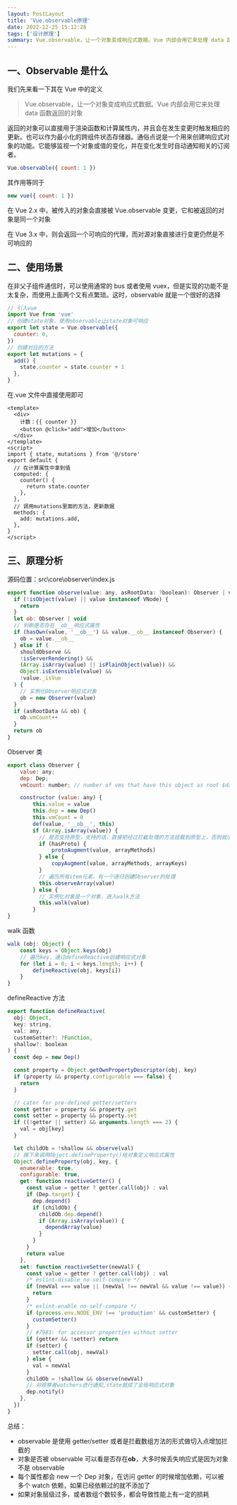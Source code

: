 ```yaml
---
layout: PostLayout
title: 'Vue.observable原理'
date: 2022-12-25 15:12:28
tags: ['设计原理']
summary: Vue.observable，让一个对象变成响应式数据。Vue 内部会用它来处理 data 函数返回的对象。
---
```


## 一、Observable 是什么

我们先来看一下其在 Vue 中的定义

> Vue.observable，让一个对象变成响应式数据。Vue 内部会用它来处理 data 函数返回的对象

返回的对象可以直接用于渲染函数和计算属性内，并且会在发生变更时触发相应的更新。也可以作为最小化的跨组件状态存储器。通俗点说是一个用来创建响应式对象的功能。它能够监视一个对象或值的变化，并在变化发生时自动通知相关的订阅者。

```javascript
Vue.observable({ count: 1 })
```

其作用等同于

```javascript
new vue({ count: 1 })
```

在 Vue 2.x 中，被传入的对象会直接被 Vue.observable 变更，它和被返回的对象是同一个对象

在 Vue 3.x 中，则会返回一个可响应的代理，而对源对象直接进行变更仍然是不可响应的

## 二、使用场景

在非父子组件通信时，可以使用通常的 bus 或者使用 vuex，但是实现的功能不是太复杂，而使用上面两个又有点繁琐。这时，observable 就是一个很好的选择

```javascript
// 引入vue
import Vue from 'vue'
// 创建state对象，使用observable让state对象可响应
export let state = Vue.observable({
  counter: 0,
})
// 创建对应的方法
export let mutations = {
  add() {
    state.counter = state.counter + 1
  },
}
```

在.vue 文件中直接使用即可

```vue
<template>
  <div>
    计数：{{ counter }}
    <button @click="add">增加</button>
  </div>
</template>
<script>
import { state, mutations } from '@/store'
export default {
  // 在计算属性中拿到值
  computed: {
    counter() {
      return state.counter
    },
  },
  // 调用mutations里面的方法，更新数据
  methods: {
    add: mutations.add,
  },
}
</script>
```

## 三、原理分析

源码位置：src\core\observer\index.js

```javascript
export function observe(value: any, asRootData: ?boolean): Observer | void {
  if (!isObject(value) || value instanceof VNode) {
    return
  }
  let ob: Observer | void
  // 判断是否存在__ob__响应式属性
  if (hasOwn(value, '__ob__') && value.__ob__ instanceof Observer) {
    ob = value.__ob__
  } else if (
    shouldObserve &&
    !isServerRendering() &&
    (Array.isArray(value) || isPlainObject(value)) &&
    Object.isExtensible(value) &&
    !value._isVue
  ) {
    // 实例化Observer响应式对象
    ob = new Observer(value)
  }
  if (asRootData && ob) {
    ob.vmCount++
  }
  return ob
}
```

Observer 类

```javascript
export class Observer {
    value: any;
    dep: Dep;
    vmCount: number; // number of vms that have this object as root $data

    constructor (value: any) {
        this.value = value
        this.dep = new Dep()
        this.vmCount = 0
        def(value, '__ob__', this)
        if (Array.isArray(value)) {
          // 是否支持原型，支持的话，直接把经过拦截处理的方法挂载到原型上，否则就手动增加
          if (hasProto) {
              protoAugment(value, arrayMethods)
          } else {
              copyAugment(value, arrayMethods, arrayKeys)
          }
          // 遍历所有item元素，有一个递归创建Observer的处理
          this.observeArray(value)
        } else {
          // 实例化对象是一个对象，进入walk方法
          this.walk(value)
        }
}
```

walk 函数

```javascript
walk (obj: Object) {
    const keys = Object.keys(obj)
    // 遍历key，通过defineReactive创建响应式对象
    for (let i = 0; i < keys.length; i++) {
        defineReactive(obj, keys[i])
    }
}
```

defineReactive 方法

```javascript
export function defineReactive(
  obj: Object,
  key: string,
  val: any,
  customSetter?: ?Function,
  shallow?: boolean
) {
  const dep = new Dep()

  const property = Object.getOwnPropertyDescriptor(obj, key)
  if (property && property.configurable === false) {
    return
  }

  // cater for pre-defined getter/setters
  const getter = property && property.get
  const setter = property && property.set
  if ((!getter || setter) && arguments.length === 2) {
    val = obj[key]
  }

  let childOb = !shallow && observe(val)
  // 接下来调用Object.defineProperty()给对象定义响应式属性
  Object.defineProperty(obj, key, {
    enumerable: true,
    configurable: true,
    get: function reactiveGetter() {
      const value = getter ? getter.call(obj) : val
      if (Dep.target) {
        dep.depend()
        if (childOb) {
          childOb.dep.depend()
          if (Array.isArray(value)) {
            dependArray(value)
          }
        }
      }
      return value
    },
    set: function reactiveSetter(newVal) {
      const value = getter ? getter.call(obj) : val
      /* eslint-disable no-self-compare */
      if (newVal === value || (newVal !== newVal && value !== value)) {
        return
      }
      /* eslint-enable no-self-compare */
      if (process.env.NODE_ENV !== 'production' && customSetter) {
        customSetter()
      }
      // #7981: for accessor properties without setter
      if (getter && !setter) return
      if (setter) {
        setter.call(obj, newVal)
      } else {
        val = newVal
      }
      childOb = !shallow && observe(newVal)
      // 对观察者watchers进行通知,state就成了全局响应式对象
      dep.notify()
    },
  })
}
```

总结：

- observable 是使用 getter/setter 或者是拦截数组方法的形式做切入点增加拦截的
- 对象是否被 observable 可以看是否存在**ob**，大多时候丢失响应式是因为对象不是 observable
- 每个属性都会 new 一个 Dep 对象，在访问 getter 的时候增加依赖，可以被多个 watch 依赖，如果已经依赖过的就不添加了
- 如果对象层级过多，或者数组个数较多，都会导致性能上有一定的损耗
